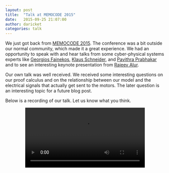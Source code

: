 ```yaml
---
layout: post
title:  "Talk at MEMOCODE 2015"
date:   2015-09-25 21:07:00
author: daricket
categories: talk
---
```


We just got back from [MEMOCODE
2015](http://memocode.irisa.fr/2015/index.html). The conference was a bit
outside our normal community, which made it a great experience. We had an
opportunity to speak with and hear talks from some cyber-physical systems
experts like [Georgios Fainekos](http://www.public.asu.edu/~gfaineko/),
[Klaus Schneider](http://es.cs.uni-kl.de/people/schneider/), and [Pavithra
Prabhakar](http://software.imdea.org/people/pavithra.prabhakar/) and to see
an interesting keynote presentation from [Rajeev
Alur](https://www.cis.upenn.edu/~alur/).

Our own talk was well received. We received some interesting questions on
our proof calculus and on the relationship between our model and the
electrical signals that actually get sent to the motors. The later question
is an interesting topic for a future blog post.

Below is a recording of our talk. Let us know what you think.

<center>
  <video width="75%" controls>
    <source src="{{ site.baseurl }}/videos/MEMOCODE-15-talk.mp4" type="video/mp4">
      Your browser does not support the video tag.
  </video>
</center>
